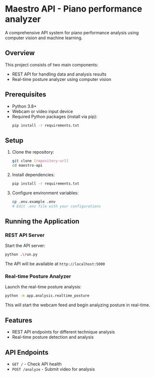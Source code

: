 # Maestro API - Piano performance analyzer

A comprehensive API system for piano performance analysis using computer vision and machine learning.

## Overview

This project consists of two main components:
- REST API for handling data and analysis results
- Real-time posture analyzer using computer vision

## Prerequisites

- Python 3.8+
- Webcam or video input device
- Required Python packages (install via pip):
  ```bash
  pip install -r requirements.txt
  ```

## Setup

1. Clone the repository:
   ```bash
   git clone [repository-url]
   cd maestro-api
   ```

2. Install dependencies:
   ```bash
   pip install -r requirements.txt
   ```

3. Configure environment variables:
   ```bash
   cp .env.example .env
   # Edit .env file with your configurations
   ```

## Running the Application

### REST API Server

Start the API server:
```bash
python .\run.py
```

The API will be available at `http://localhost:5000`

### Real-time Posture Analyzer

Launch the real-time posture analysis:
```bash
python -m app.analysis.realtime_posture
```

This will start the webcam feed and begin analyzing posture in real-time.

## Features

- REST API endpoints for different technique analysis
- Real-time posture detection and analysis

## API Endpoints

- `GET /` - Check API health
- `POST /analyze` - Submit video for analysis
